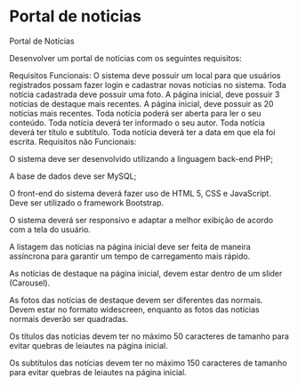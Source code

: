 # Portal de noticias
Portal de Notícias

Desenvolver um portal de notícias com os seguintes requisitos:

Requisitos Funcionais:
O sistema deve possuir um local para que usuários registrados possam fazer login e cadastrar novas notícias no sistema.
Toda notícia cadastrada deve possuir uma foto. 
A página inicial, deve possuir 3 notícias de destaque mais recentes.
A página inicial, deve possuir as 20 notícias mais recentes.
Toda notícia poderá ser aberta para ler o seu conteúdo.
Toda notícia deverá ter informado o seu autor.
Toda notícia deverá ter título e subtítulo.
Toda notícia deverá ter a data em que ela foi escrita.
Requisitos não Funcionais:

O sistema deve ser desenvolvido utilizando a linguagem back-end PHP;

A base de dados deve ser MySQL;

O front-end do sistema deverá fazer uso de HTML 5, CSS e JavaScript. Deve ser utilizado o framework Bootstrap.

O sistema deverá ser responsivo e adaptar a melhor exibição de acordo com a tela do usuário.

A listagem das notícias na página inicial deve ser feita de maneira assíncrona para garantir um tempo de carregamento mais rápido.

As notícias de destaque na página inicial, devem estar dentro de um slider (Carousel).

As fotos das notícias de destaque devem ser diferentes das normais. Devem estar no formato widescreen, enquanto as fotos das notícias normais deverão ser quadradas.

Os títulos das notícias devem ter no máximo 50 caracteres de tamanho para evitar quebras de leiautes na página inicial.

Os subtítulos das notícias devem ter no máximo 150 caracteres de tamanho para evitar quebras de leiautes na página inicial.

